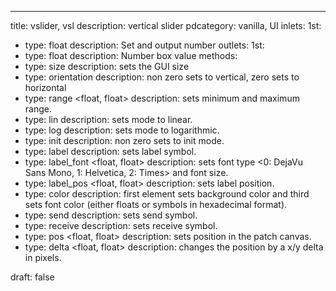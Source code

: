 ---
title: vslider, vsl
description: vertical slider
pdcategory: vanilla, UI
inlets:
  1st:
  - type: float
    description: Set and output number
outlets:
  1st:
  - type: float
    description: Number box value
methods:
- type: size <float>
  description: sets the GUI size
- type: orientation <float>
  description: non zero sets to vertical, zero sets to horizontal
- type: range <float, float>
  description: sets minimum and maximum range.
- type: lin
  description: sets mode to linear.
- type: log
  description: sets mode to logarithmic.
- type: init <float>
  description: non zero sets to init mode.
- type: label <symbol>
  description: sets label symbol.
- type: label_font <float, float>
  description: sets font type <0: DejaVu Sans Mono, 1: Helvetica, 2: Times> and font size.
- type: label_pos <float, float>
  description: sets label position.
- type: color <list>
  description: first element sets background color and third sets font color (either floats or symbols in hexadecimal format).
- type: send <symbol>
  description: sets send symbol.
- type: receive <symbol>
  description: sets receive symbol.
- type: pos <float, float>
  description: sets position in the patch canvas.
- type: delta <float, float>
  description: changes the position by a x/y delta in pixels.

draft: false
